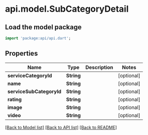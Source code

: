 # api.model.SubCategoryDetail

## Load the model package
```dart
import 'package:api/api.dart';
```

## Properties
Name | Type | Description | Notes
------------ | ------------- | ------------- | -------------
**serviceCategoryId** | **String** |  | [optional] 
**name** | **String** |  | [optional] 
**serviceSubCategoryId** | **String** |  | [optional] 
**rating** | **String** |  | [optional] 
**image** | **String** |  | [optional] 
**video** | **String** |  | [optional] 

[[Back to Model list]](../README.md#documentation-for-models) [[Back to API list]](../README.md#documentation-for-api-endpoints) [[Back to README]](../README.md)


